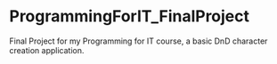 # ProgrammingForIT_FinalProject
Final Project for my Programming for IT course, a basic DnD character creation application.
